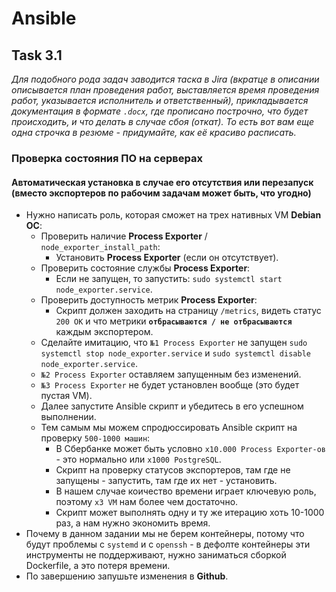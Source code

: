 # Ansible

## Task 3.1

_Для подобного рода задач заводится таска в Jira (вкратце в описании описывается план проведения работ, выставляется время проведения работ, указывается исполнитель и ответственный), прикладывается документация в формате `.docx`, где прописано построчно, что будет происходить, и что делать в случае сбоя (откат). То есть вот вам еще одна строчка в резюме - придумайте, как её красиво расписать._

### Проверка состояния ПО на серверах

#### Автоматическая установка в случае его отсутствия или перезапуск (вместо экспортеров по рабочим задачам может быть, что угодно)

- Нужно написать роль, которая сможет на трех нативных VM **Debian ОС**:
  - Проверить наличие **Process Exporter** / `node_exporter_install_path`:
    - Установить **Process Exporter** (если он отсутствует).
  - Проверить состояние службы **Process Exporter**:
    - Если не запущен, то запустить: `sudo systemctl start node_exporter.service`.
  - Проверить доступность метрик **Process Exporter**:
    - Скрипт должен заходить на страницу `/metrics`, видеть статус `200 OK` и что метрики **`отбрасываются / не отбрасываются`** каждым экспортером.
  - Сделайте имитацию, что `№1 Process Exporter` не запущен `sudo systemctl stop node_exporter.service` и `sudo systemctl disable node_exporter.service`.
  - `№2 Process Exporter` оставляем запущенным без изменений.
  - `№3 Process Exporter` не будет установлен вообще (это будет пустая VM).
  - Далее запустите Ansible скрипт и убедитесь в его успешном выполнении.
  - Тем самым мы можем спродюссировать Ansible скрипт на проверку `500-1000 машин`:
    - В Сбербанке может быть условно `x10.000 Process Exporter-ов` - это нормально или `x1000 PostgreSQL`.
    - Скрипт на проверку статусов экспортеров, там где не запущены - запустить, там где их нет - установить.
    - В нашем случае коичество времени играет ключевую роль, поэтому `x3 VM` нам более чем достаточно.
    - Скрипт может выполнять одну и ту же итерацию хоть 10-1000 раз, а нам нужно экономить время.
- Почему в данном задании мы не берем контейнеры, потому что будут проблемы с `systemd` и с `openssh` - в дефолте контейнеры эти инструменты не поддерживают, нужно заниматься сборкой Dockerfile, а это потеря времени.
- По завершению запушьте изменения в **Github**.
